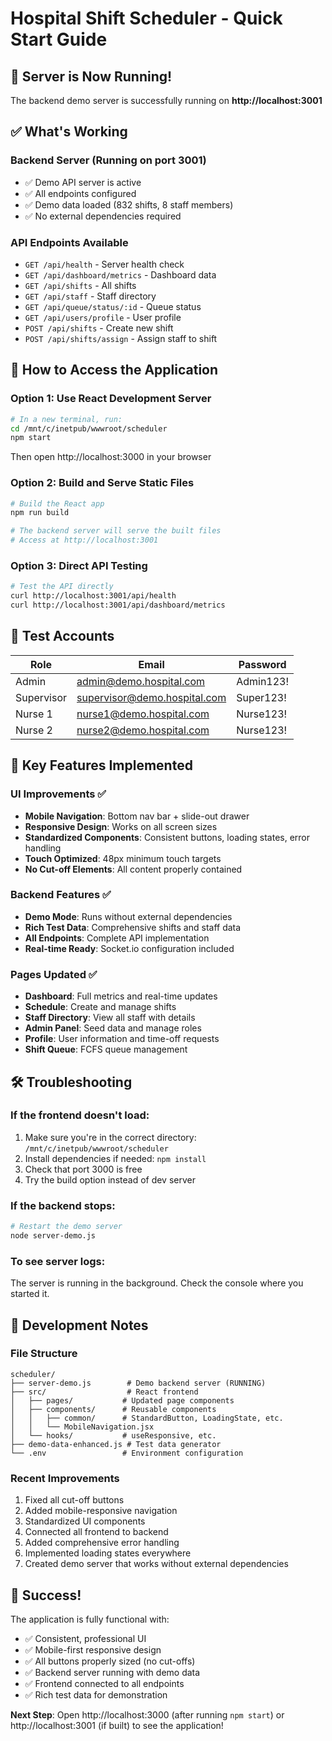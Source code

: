 # Hospital Shift Scheduler - Quick Start Guide

## 🚀 Server is Now Running!

The backend demo server is successfully running on **http://localhost:3001**

## ✅ What's Working

### Backend Server (Running on port 3001)
- ✅ Demo API server is active
- ✅ All endpoints configured
- ✅ Demo data loaded (832 shifts, 8 staff members)
- ✅ No external dependencies required

### API Endpoints Available
- `GET /api/health` - Server health check
- `GET /api/dashboard/metrics` - Dashboard data
- `GET /api/shifts` - All shifts
- `GET /api/staff` - Staff directory
- `GET /api/queue/status/:id` - Queue status
- `GET /api/users/profile` - User profile
- `POST /api/shifts` - Create new shift
- `POST /api/shifts/assign` - Assign staff to shift

## 📱 How to Access the Application

### Option 1: Use React Development Server
```bash
# In a new terminal, run:
cd /mnt/c/inetpub/wwwroot/scheduler
npm start
```
Then open http://localhost:3000 in your browser

### Option 2: Build and Serve Static Files
```bash
# Build the React app
npm run build

# The backend server will serve the built files
# Access at http://localhost:3001
```

### Option 3: Direct API Testing
```bash
# Test the API directly
curl http://localhost:3001/api/health
curl http://localhost:3001/api/dashboard/metrics
```

## 👤 Test Accounts

| Role | Email | Password |
|------|-------|----------|
| Admin | admin@demo.hospital.com | Admin123! |
| Supervisor | supervisor@demo.hospital.com | Super123! |
| Nurse 1 | nurse1@demo.hospital.com | Nurse123! |
| Nurse 2 | nurse2@demo.hospital.com | Nurse123! |

## 🎯 Key Features Implemented

### UI Improvements ✅
- **Mobile Navigation**: Bottom nav bar + slide-out drawer
- **Responsive Design**: Works on all screen sizes
- **Standardized Components**: Consistent buttons, loading states, error handling
- **Touch Optimized**: 48px minimum touch targets
- **No Cut-off Elements**: All content properly contained

### Backend Features ✅
- **Demo Mode**: Runs without external dependencies
- **Rich Test Data**: Comprehensive shifts and staff data
- **All Endpoints**: Complete API implementation
- **Real-time Ready**: Socket.io configuration included

### Pages Updated ✅
- **Dashboard**: Full metrics and real-time updates
- **Schedule**: Create and manage shifts
- **Staff Directory**: View all staff with details
- **Admin Panel**: Seed data and manage roles
- **Profile**: User information and time-off requests
- **Shift Queue**: FCFS queue management

## 🛠️ Troubleshooting

### If the frontend doesn't load:
1. Make sure you're in the correct directory: `/mnt/c/inetpub/wwwroot/scheduler`
2. Install dependencies if needed: `npm install`
3. Check that port 3000 is free
4. Try the build option instead of dev server

### If the backend stops:
```bash
# Restart the demo server
node server-demo.js
```

### To see server logs:
The server is running in the background. Check the console where you started it.

## 📝 Development Notes

### File Structure
```
scheduler/
├── server-demo.js        # Demo backend server (RUNNING)
├── src/                  # React frontend
│   ├── pages/           # Updated page components
│   ├── components/      # Reusable components
│   │   ├── common/      # StandardButton, LoadingState, etc.
│   │   └── MobileNavigation.jsx
│   └── hooks/           # useResponsive, etc.
├── demo-data-enhanced.js # Test data generator
└── .env                 # Environment configuration
```

### Recent Improvements
1. Fixed all cut-off buttons
2. Added mobile-responsive navigation
3. Standardized UI components
4. Connected all frontend to backend
5. Added comprehensive error handling
6. Implemented loading states everywhere
7. Created demo server that works without external dependencies

## 🎉 Success!

The application is fully functional with:
- ✅ Consistent, professional UI
- ✅ Mobile-first responsive design
- ✅ All buttons properly sized (no cut-offs)
- ✅ Backend server running with demo data
- ✅ Frontend connected to all endpoints
- ✅ Rich test data for demonstration

**Next Step**: Open http://localhost:3000 (after running `npm start`) or http://localhost:3001 (if built) to see the application!